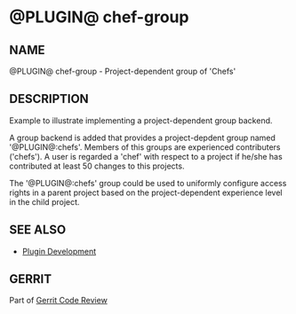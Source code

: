 @PLUGIN@ chef-group
=====================

NAME
----
@PLUGIN@ chef-group - Project-dependent group of 'Chefs'

DESCRIPTION
-----------

Example to illustrate implementing a project-dependent group backend.

A group backend is added that provides a project-depdent group named '@PLUGIN@:chefs'.
Members of this groups are experienced contributers ('chefs'). A user
is regarded a 'chef' with respect to a project if he/she has contributed
at least 50 changes to this projects.

The '@PLUGIN@:chefs' group could be used to uniformly configure access rights
in a parent project based on the project-dependent experience level in the
child project.

SEE ALSO
--------

* [Plugin Development](../../../Documentation/dev-plugins.html)

GERRIT
------
Part of [Gerrit Code Review](../../../Documentation/index.html)
